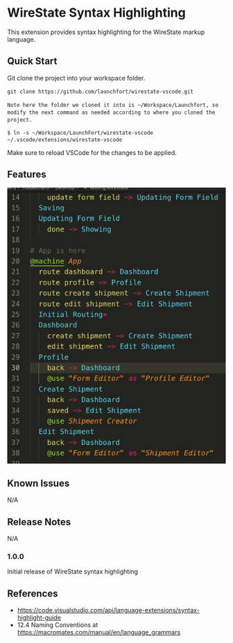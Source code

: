 # WireState Syntax Highlighting

This extension provides syntax highlighting for the WireState markup language.

## Quick Start
Git clone the project into your workspace folder.

```
git clone https://github.com/launchfort/wirestate-vscode.git
```

`Note here the folder we cloned it into is ~/Workspace/Launchfort, so modify the next command as needed according to where you cloned the project.`

```
$ ln -s ~/Workspace/LaunchFort/wirestate-vscode ~/.vscode/extensions/wirestate-vscode
```

Make sure to reload VSCode for the changes to be applied.

## Features

![Syntax Highlighting](images/example1.png)

## Known Issues

N/A

## Release Notes

N/A

### 1.0.0

Initial release of WireState syntax highlighting

## References

- https://code.visualstudio.com/api/language-extensions/syntax-highlight-guide
- 12.4 Naming Conventions at https://macromates.com/manual/en/language_grammars